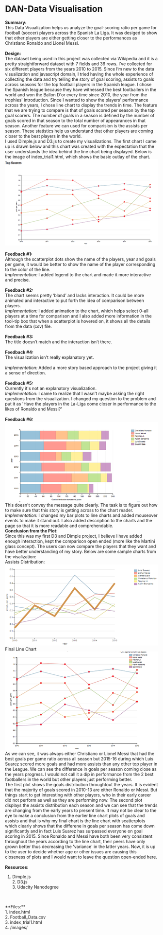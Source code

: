 # DAN-Data Visualisation
**Summary:**
<br>
This Data Visualization helps us analyze the goal-scoring ratio per game for football (soccer) players across the Spanish La Liga. It was desiged to show that other players are either getting closer to the performances as Christiano Ronaldo and Lionel Messi. 
<br>
<br>
**Design:**
<br>
The dataset being used in this project was collected via Wikipedia and it is a pretty straightforward dataset with 7 fields and 36 rows. I’ve collected for six different players from the years 2010 to 2015.  Since I’m new to the data visualization and javascript domain, I tried having the whole experience of collecting the data and try telling the story of goal scoring, assists to goals across seasons for the top football players in the Spanish league. 
I chose the Spanish league because they have witnessed the best footballers in the world and won the Ballon D'or every time since 2010, the year from the trophies' introduction. Since I wanted to show the players’ performance across the years, I chose line chart to display the trends in time. The feature that we are trying to compare is that of goals scored per season by the top goal scorers. The number of goals in a season is defined by the number of goals scored in that season to the total number of appearances in that season. Another feature we can used for comparision is the assists per season. These statistics help us understand that other players are coming closer to the best players in the world.
<br>
I used Dimple.js and D3.js to create my visualizations. The first chart I came up is drawn below and this chart was created with the expectation that the user understands the idea behind the line chart being displayed. Below is the image of index_trial1.html, which shows the basic outlay of the chart.
<br>
![alt tag](https://raw.githubusercontent.com/baidrahul9/DAN-Data-Visualisation/master/images/Initial.png)
<br>
<br>
**Feedback #1:**
<br>
Although the scatterplot dots show the name of the players, year and goals per game, it would be better to show the name of the player corresponding to the color of the line.
<br>
*Implementation:*
I added legend to the chart and made it more interactive and precise.
<br>
<br>
**Feedback #2:**
<br>
The chart seems pretty ‘bland’ and lacks interaction. It could be more animated and interactive to put forth the idea of comparison between players.
<br>
*Implementation:*
I added animation to the chart, which helps select 0-all players at a time for comparison and I also added more information in the tool-tip box that when a scatterplot is hovered on, it shows all the details from the data (csv) file.
<br>
<br>
**Feedback #3:**
<br>
The title doesn’t match and the interaction isn’t there.
<br>
<br>
**Feedback #4:**
<br>
The visualization isn't really explanatory yet.
<br>
<br>
*Implementation:*
Added a more story based approach to the project giving it a sense of direction.
<br>
<br>
**Feedback #5:**
<br>
Currently it's not an explanatory visualization.
<br>
*Implementation:*
I came to realize that I wasn't maybe asking the right questions from the visualization. I changed my question to the problem and put it as 'Have the players in the La-Liga come closer in performance to the likes of Ronaldo and Messi?'
<br>
<br>
**Feedback #6:**
<br>
![alt tag](https://raw.githubusercontent.com/baidrahul9/DAN-Data-Visualisation/master/images/Goals_Bar_Plot.png)<br/>
This doesn't convey the message quite clearly. The task is to figure out how to make sure that this story is getting across to the chart reader.
<br>
*Implementation:*
I changed my bar plots to line charts and added mouseover events to make it stand out. I also added description to the charts and the page so that it is more readable and comprehendable. 
<br/>
**Conclusion from the Plot:**
<br>
Since this was my first D3 and Dimple project, I believe I have added enough interaction, kept the comparison open ended (more like the Martini glass concept). The users can now compare the players that they want and have better understanding of my story. Below are some sample charts from the visalization:
<br>
Assists Distribution:
<br>
![alt tag](https://raw.githubusercontent.com/baidrahul9/DAN-Data-Visualisation/master/images/Assists_Per_Game.png)
<br>
Final Line Chart
<br>
![alt tag](https://raw.githubusercontent.com/baidrahul9/DAN-Data-Visualisation/master/images/Line_chart.png)
<br>
As we can see, it was always either Christiano or Lionel Messi that had the best goals per game ratio across all season but 2015-16 during which Luis Suarez scored more goals and had more assists than any other top player in the League. We can see the difference in goals per season coming close as the years progress. I would not call it a dip in performance from the 2 best footballers in the world but other players just performing better.<br>
The first plot shows the goals distribution throughtout the years. It is evident that the majority of goals scored in 2010-13 are either Ronaldo or Messi. But things start to get interesting with other players, who in their early career did not perform as well as they are performing now. The second plot displays the assists distribution each season and we can see that the trends are changing from the early years to present time. It may not be clear to the eye to make a conclusion from the earlier line chart plots of goals and assists and that is why my final chart is the line chart with scatterplots which clearly shows that the differene in goals per season has come down significantly and in fact Luis Suarez has surpassed everyone on goal scoring in 2015. Since Ronaldo and Messi have both been very consistent throughout the years according to the line chart, their peers have only grown better thus decreasing the 'variance' in the latter years. Now, it is up to the user to decide whether age or other issues are causing this closeness of plots and I would want to leave the question open-ended here.
<br>
<br>
**Resources:**
<br>
1. Dimple.js
<br>2. D3.js
<br>3. Udacity Nanodegree
<br>
<br>
**Files:**
<br>
1. index.html
<br>2. Football_Data.csv
<br>3. index_trial1.html
<br>4. /images/

